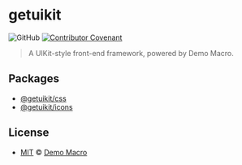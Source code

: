 # getuikit

![GitHub](https://img.shields.io/github/license/DemoMacro/getuikit)
[![Contributor Covenant](https://img.shields.io/badge/Contributor%20Covenant-2.1-4baaaa.svg)](https://www.contributor-covenant.org/version/2/1/code_of_conduct/)

> A UIKit-style front-end framework, powered by Demo Macro.

## Packages

- [@getuikit/css](./packages/css/README.md)
- [@getuikit/icons](./packages/icons/README.md)

## License

- [MIT](LICENSE) &copy; [Demo Macro](https://imst.xyz/)
